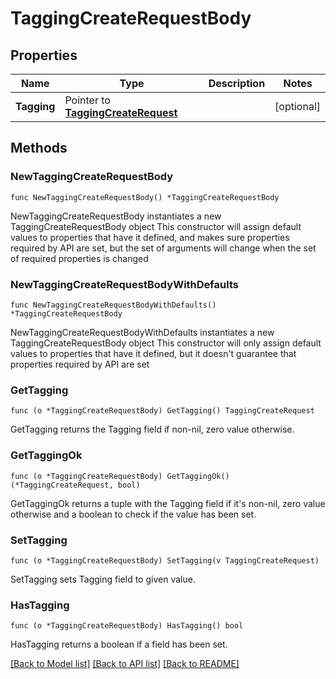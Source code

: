 # TaggingCreateRequestBody

## Properties

Name | Type | Description | Notes
------------ | ------------- | ------------- | -------------
**Tagging** | Pointer to [**TaggingCreateRequest**](TaggingCreateRequest.md) |  | [optional] 

## Methods

### NewTaggingCreateRequestBody

`func NewTaggingCreateRequestBody() *TaggingCreateRequestBody`

NewTaggingCreateRequestBody instantiates a new TaggingCreateRequestBody object
This constructor will assign default values to properties that have it defined,
and makes sure properties required by API are set, but the set of arguments
will change when the set of required properties is changed

### NewTaggingCreateRequestBodyWithDefaults

`func NewTaggingCreateRequestBodyWithDefaults() *TaggingCreateRequestBody`

NewTaggingCreateRequestBodyWithDefaults instantiates a new TaggingCreateRequestBody object
This constructor will only assign default values to properties that have it defined,
but it doesn't guarantee that properties required by API are set

### GetTagging

`func (o *TaggingCreateRequestBody) GetTagging() TaggingCreateRequest`

GetTagging returns the Tagging field if non-nil, zero value otherwise.

### GetTaggingOk

`func (o *TaggingCreateRequestBody) GetTaggingOk() (*TaggingCreateRequest, bool)`

GetTaggingOk returns a tuple with the Tagging field if it's non-nil, zero value otherwise
and a boolean to check if the value has been set.

### SetTagging

`func (o *TaggingCreateRequestBody) SetTagging(v TaggingCreateRequest)`

SetTagging sets Tagging field to given value.

### HasTagging

`func (o *TaggingCreateRequestBody) HasTagging() bool`

HasTagging returns a boolean if a field has been set.


[[Back to Model list]](../README.md#documentation-for-models) [[Back to API list]](../README.md#documentation-for-api-endpoints) [[Back to README]](../README.md)


